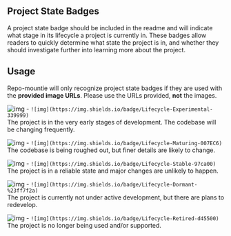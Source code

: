 ## Project State Badges

A project state badge should be included in the readme and will indicate what stage in its lifecycle a project is currently in. These badges allow readers to quickly determine what state the project is in, and whether they should investigate further into learning more about the project.

## Usage

Repo-mountie will only recognize project state badges if they are used with the **provided image URLs**. Please use the URLs provided, **not** the images.

![img](https://img.shields.io/badge/Lifecycle-Experimental-339999) - ```![img](https://img.shields.io/badge/Lifecycle-Experimental-339999)```\
The project is in the very early stages of development. The codebase will be changing frequently.


![img](https://img.shields.io/badge/Lifecycle-Maturing-007EC6) - ```![img](https://img.shields.io/badge/Lifecycle-Maturing-007EC6)```\
The codebase is being roughed out, but finer details are likely to change.


![img](https://img.shields.io/badge/Lifecycle-Stable-97ca00) - ```![img](https://img.shields.io/badge/Lifecycle-Stable-97ca00)```\
The project is in a reliable state and major changes are unlikely to happen.


![img](https://img.shields.io/badge/Lifecycle-Dormant-%23ff7f2a) - ```![img](https://img.shields.io/badge/Lifecycle-Dormant-%23ff7f2a)```\
The project is currently not under active development, but there are plans to redevelop.


![img](https://img.shields.io/badge/Lifecycle-Retired-d45500) - ```![img](https://img.shields.io/badge/Lifecycle-Retired-d45500)```\
The project is no longer being used and/or supported.